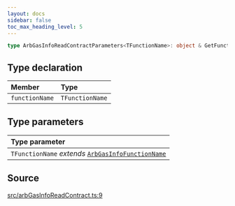 ```yaml
---
layout: docs
sidebar: false
toc_max_heading_level: 5
---
```


```ts
type ArbGasInfoReadContractParameters<TFunctionName>: object & GetFunctionArgs<ArbGasInfoAbi, TFunctionName>;
```

## Type declaration

| Member | Type |
| :------ | :------ |
| `functionName` | `TFunctionName` |

## Type parameters

| Type parameter |
| :------ |
| `TFunctionName` *extends* [`ArbGasInfoFunctionName`](ArbGasInfoFunctionName.md) |

## Source

[src/arbGasInfoReadContract.ts:9](https://github.com/OffchainLabs/arbitrum-orbit-sdk/blob/27c24d61cdc7e62a81af29bd04f39d5a3549ecb3/src/arbGasInfoReadContract.ts#L9)
